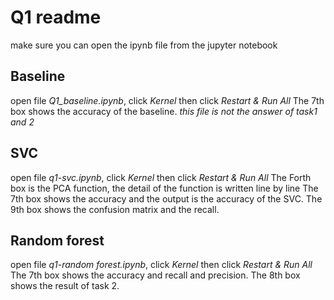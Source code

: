 # Q1 readme
make sure you can open the ipynb file from the jupyter notebook
## Baseline
open file *Q1_baseline.ipynb*, click *Kernel* then click *Restart & Run All*
The 7th box shows the accuracy of the baseline.
*this file is not the answer of task1 and 2*
## SVC
open file *q1-svc.ipynb*, click *Kernel* then click *Restart & Run All*
The Forth box is the PCA function, the detail of the function is written line by line
The 7th box shows the accuracy and the output is the accuracy of the SVC.
The 9th box shows the confusion matrix and the recall.

## Random forest
open file *q1-random forest.ipynb*, click *Kernel* then click *Restart & Run All*
The 7th box shows the accuracy and recall and precision.
The 8th box shows the result of task 2.
